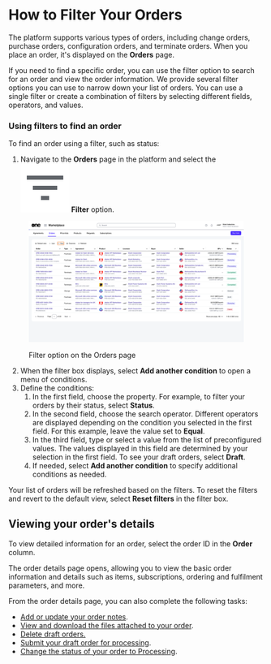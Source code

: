 # How to Filter Your Orders

The platform supports various types of orders, including change orders, purchase orders, configuration orders, and terminate orders. When you place an order, it's displayed on the **Orders** page.&#x20;

If you need to find a specific order, you can use the filter option to search for an order and view the order information. We provide several filter options you can use to narrow down your list of orders. You can use a single filter or create a combination of filters by selecting different fields, operators, and values.&#x20;

### Using filters to find an order <a href="#using-filters-to-find-an-order" id="using-filters-to-find-an-order"></a>

To find an order using a filter, such as status:

1. Navigate to the **Orders** page in the platform and select the <img src="../../../.gitbook/assets/icon_filter.png" alt="" data-size="line"> **Filter** option.

<figure><img src="../../../.gitbook/assets/orders.png" alt=""><figcaption><p>Filter option on the Orders page</p></figcaption></figure>

2. When the filter box displays, select **Add another condition** to open a menu of conditions.&#x20;
3. Define the conditions:
   1. In the first field, choose the property. For example, to filter your orders by their status, select **Status**.
   2. In the second field, choose the search operator. Different operators are displayed depending on the condition you selected in the first field. For this example, leave the value set to **Equal**.
   3. In the third field, type or select a value from the list of preconfigured values. The values displayed in this field are determined by your selection in the first field. To see your draft orders, select **Draft**.
   4. If needed, select **Add another condition** to specify additional conditions as needed.

Your list of orders will be refreshed based on the filters. To reset the filters and revert to the default view, select **Reset filters** in the filter box.&#x20;

## Viewing your order's details

To view detailed information for an order, select the order ID in the **Order** column.&#x20;

The order details page opens, allowing you to view the basic order information and details such as items, subscriptions, ordering and fulfilment parameters, and more.

From the order details page, you can also complete the following tasks:

* [Add or update your order notes](../../../modules-and-features/marketplace/orders/manage-order-notes.md).
* [View and download the files attached to your order](../../../modules-and-features/marketplace/agreements/view-and-download-attachments.md).
* [Delete draft orders.](../../../modules-and-features/marketplace/orders/delete-draft-orders.md)
* [Submit your draft order for processing](../../../modules-and-features/marketplace/orders/submit-draft-orders.md).
* [Change the status of your order to Processing](../../../modules-and-features/marketplace/orders/set-an-order-to-processing.md).
